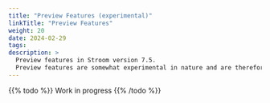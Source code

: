 ```yaml
---
title: "Preview Features (experimental)"
linkTitle: "Preview Features"
weight: 20
date: 2024-02-29
tags: 
description: >
  Preview features in Stroom version 7.5.
  Preview features are somewhat experimental in nature and are therefore subject to breaking changes in future releases.
---
```


{{% todo %}}
Work in progress
{{% /todo %}}
